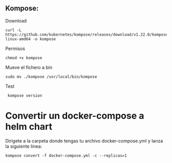 ## Kompose:

Download
```
curl -L https://github.com/kubernetes/kompose/releases/download/v1.22.0/kompose-linux-amd64 -o kompose
```
Permisos
```
chmod +x kompose
```
Mueve el fichero a bin
```
sudo mv ./kompose /usr/local/bin/kompose
```

Test
```
 kompose version
```

# Convertir un docker-compose a helm chart

Dirigete a la carpeta donde tengas tu archivo docker-compose.yml y lanza la siguiente linea:

```
kompose convert -f docker-compose.yml -c --replicas=1
```
